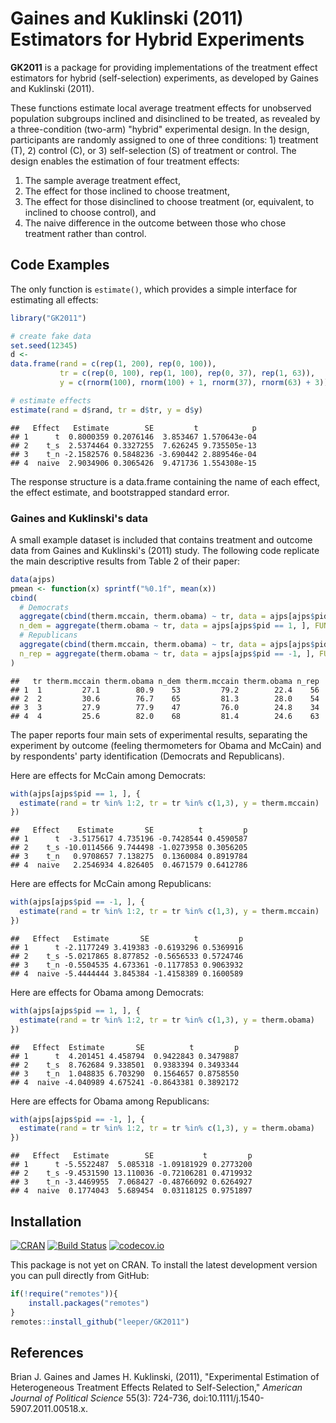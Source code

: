 # Gaines and Kuklinski (2011) Estimators for Hybrid Experiments #

**GK2011** is a package for providing implementations of the treatment effect estimators for hybrid (self-selection) experiments, as developed by Gaines and Kuklinski (2011).

These functions estimate local average treatment effects for unobserved population subgroups inclined and disinclined to be treated, as revealed by a three-condition (two-arm) "hybrid" experimental design. In the design, participants are randomly assigned to one of three conditions: 1) treatment (T), 2) control (C), or 3) self-selection (S) of treatment or control. The design enables the estimation of four treatment effects:

 1. The sample average treatment effect,
 2. The effect for those inclined to choose treatment,
 3. The effect for those disinclined to choose treatment (or, equivalent, to inclined to choose control), and
 4. The naive difference in the outcome between those who chose treatment rather than control.



## Code Examples ##

The only function is `estimate()`, which provides a simple interface for estimating all effects:


```r
library("GK2011")

# create fake data
set.seed(12345)
d <- 
data.frame(rand = c(rep(1, 200), rep(0, 100)),
           tr = c(rep(0, 100), rep(1, 100), rep(0, 37), rep(1, 63)),
           y = c(rnorm(100), rnorm(100) + 1, rnorm(37), rnorm(63) + 3))

# estimate effects
estimate(rand = d$rand, tr = d$tr, y = d$y)
```

```
##   Effect   Estimate        SE         t            p
## 1      t  0.8000359 0.2076146  3.853467 1.570643e-04
## 2    t_s  2.5374464 0.3327255  7.626245 9.735505e-13
## 3    t_n -2.1582576 0.5848236 -3.690442 2.889546e-04
## 4  naive  2.9034906 0.3065426  9.471736 1.554308e-15
```

The response structure is a data.frame containing the name of each effect, the effect estimate, and bootstrapped standard error.

### Gaines and Kuklinski's data

A small example dataset is included that contains treatment and outcome data from Gaines and Kuklinski's (2011) study. The following code replicate the main descriptive results from Table 2 of their paper:


```r
data(ajps)
pmean <- function(x) sprintf("%0.1f", mean(x))
cbind(
  # Democrats
  aggregate(cbind(therm.mccain, therm.obama) ~ tr, data = ajps[ajps$pid == 1, ], FUN = pmean)[, 1:3],
  n_dem = aggregate(therm.obama ~ tr, data = ajps[ajps$pid == 1, ], FUN = length)[, 2],
  # Republicans
  aggregate(cbind(therm.mccain, therm.obama) ~ tr, data = ajps[ajps$pid == -1, ], FUN = pmean)[, 2:3],
  n_rep = aggregate(therm.obama ~ tr, data = ajps[ajps$pid == -1, ], FUN = length)[, 2]
)
```

```
##   tr therm.mccain therm.obama n_dem therm.mccain therm.obama n_rep
## 1  1         27.1        80.9    53         79.2        22.4    56
## 2  2         30.6        76.7    65         81.3        28.0    54
## 3  3         27.9        77.9    47         76.0        24.8    34
## 4  4         25.6        82.0    68         81.4        24.6    63
```

The paper reports four main sets of experimental results, separating the experiment by outcome (feeling thermometers for Obama and McCain) and by respondents' party identification (Democrats and Republicans).


Here are effects for McCain among Democrats:


```r
with(ajps[ajps$pid == 1, ], {
  estimate(rand = tr %in% 1:2, tr = tr %in% c(1,3), y = therm.mccain)
})
```

```
##   Effect    Estimate       SE          t         p
## 1      t  -3.5175617 4.735196 -0.7428544 0.4590587
## 2    t_s -10.0114566 9.744498 -1.0273958 0.3056205
## 3    t_n   0.9708657 7.138275  0.1360084 0.8919784
## 4  naive   2.2546934 4.826405  0.4671579 0.6412786
```

Here are effects for McCain among Republicans:


```r
with(ajps[ajps$pid == -1, ], {
  estimate(rand = tr %in% 1:2, tr = tr %in% c(1,3), y = therm.mccain)
})
```

```
##   Effect   Estimate       SE          t         p
## 1      t -2.1177249 3.419383 -0.6193296 0.5369916
## 2    t_s -5.0217865 8.877852 -0.5656533 0.5724746
## 3    t_n -0.5504535 4.673361 -0.1177853 0.9063932
## 4  naive -5.4444444 3.845384 -1.4158389 0.1600589
```

Here are effects for Obama among Democrats:


```r
with(ajps[ajps$pid == 1, ], {
  estimate(rand = tr %in% 1:2, tr = tr %in% c(1,3), y = therm.obama)
})
```

```
##   Effect  Estimate       SE          t         p
## 1      t  4.201451 4.458794  0.9422843 0.3479887
## 2    t_s  8.762684 9.338501  0.9383394 0.3493344
## 3    t_n  1.048835 6.703290  0.1564657 0.8758550
## 4  naive -4.040989 4.675241 -0.8643381 0.3892172
```

Here are effects for Obama among Republicans:


```r
with(ajps[ajps$pid == -1, ], {
  estimate(rand = tr %in% 1:2, tr = tr %in% c(1,3), y = therm.obama)
})
```

```
##   Effect   Estimate        SE           t         p
## 1      t -5.5522487  5.085318 -1.09181929 0.2773200
## 2    t_s -9.4531590 13.110036 -0.72106281 0.4719932
## 3    t_n -3.4469955  7.068427 -0.48766092 0.6264927
## 4  naive  0.1774043  5.689454  0.03118125 0.9751897
```


## Installation ##

[![CRAN](http://www.r-pkg.org/badges/version/GK2011)](https://cran.r-project.org/package=GK2011)
[![Build Status](https://travis-ci.org/leeper/GK2011.png?branch=master)](https://travis-ci.org/leeper/GK2011)
[![codecov.io](http://codecov.io/github/leeper/GK2011/coverage.svg?branch=master)](http://codecov.io/github/leeper/GK2011?branch=master)

This package is not yet on CRAN. To install the latest development version you can pull directly from GitHub:

```R
if(!require("remotes")){
    install.packages("remotes")
}
remotes::install_github("leeper/GK2011")
```


## References ##

Brian J. Gaines and James H. Kuklinski, (2011), "Experimental Estimation of Heterogeneous Treatment Effects Related to Self-Selection," *American Journal of Political Science* 55(3): 724-736, doi:10.1111/j.1540-5907.2011.00518.x.
